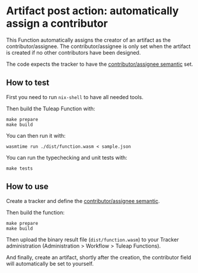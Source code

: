 # Artifact post action: automatically assign a contributor

This Function automatically assigns the creator of an artifact as the contributor/assignee.
The contributor/assignee is only set when the artifact is created if no other contributors
have been designed.

The code expects the tracker to have the [contributor/assignee semantic](https://docs.tuleap.org/user-guide/trackers/administration/configuration/semantics.html#contributor-assignee) set.

## How to test

First you need to run `nix-shell` to have all needed tools.

Then build the Tuleap Function with:
```shell
make prepare
make build
```

You can then run it with:

```shell
wasmtime run ./dist/function.wasm < sample.json
```

You can run the typechecking and unit tests with:

```shell
make tests
```

## How to use

Create a tracker and define the [contributor/assignee semantic](https://docs.tuleap.org/user-guide/trackers/administration/configuration/semantics.html#contributor-assignee).

Then build the function:

```shell
make prepare
make build
```

Then upload the binary result file (`dist/function.wasm`) to your Tracker
administration (Administration > Workflow > Tuleap Functions).

And finally, create an artifact, shortly after the creation, the contributor field will automatically be set to yourself.